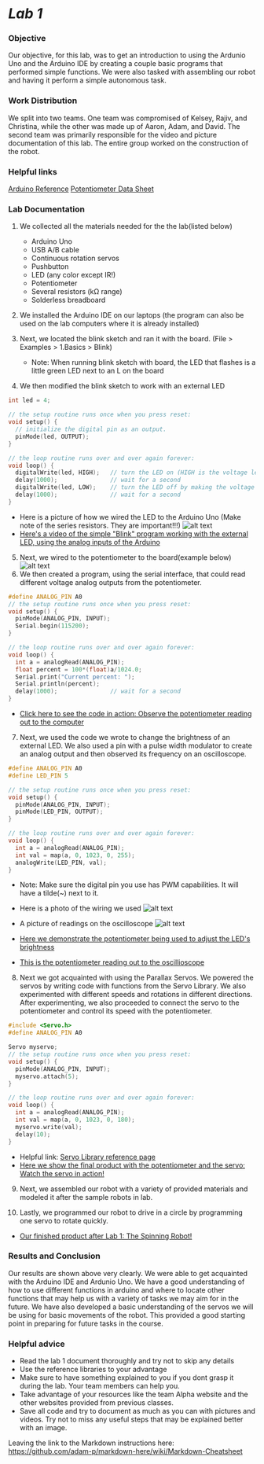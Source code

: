 # __*Lab 1*__

### Objective
Our objective, for this lab, was to get an introduction to using the Ardunio Uno and the Arduino IDE by creating a couple basic programs that performed simple functions. We were also tasked with assembling our robot and having it perform a simple autonomous task.

### Work Distribution
We split into two teams. One team was compromised of Kelsey, Rajiv, and Christina, while the other was made up of Aaron, Adam, and David. The second team was primarily responsible for the video and picture documentation of this lab. The entire group worked on the construction of the robot.

### Helpful links
[Arduino Reference](https://www.arduino.cc/en/Reference/HomePage)
[Potentiometer Data Sheet](http://www.bourns.com/data/global/pdfs/3306.pdf)

### Lab Documentation 
1. We collected all the materials needed for the the lab(listed below)

   * Arduino Uno
   * USB A/B cable
   * Continuous rotation servos
   * Pushbutton
   * LED (any color except IR!)
   * Potentiometer
   * Several resistors (kΩ range)
   * Solderless breadboard
2. We installed the Arduino IDE on our laptops (the program can also be used on the lab computers where it is already installed)
3. Next, we located the blink sketch and ran it with the board. (File > Examples > 1.Basics > Blink)
   * Note: When running blink sketch with board, the LED that flashes is a little green LED next to an L on the board
4. We then modified the blink sketch to work with an external LED
  ```c++
  int led = 4;

  // the setup routine runs once when you press reset:
  void setup() {                
    // initialize the digital pin as an output.
    pinMode(led, OUTPUT);     
  }

  // the loop routine runs over and over again forever:
  void loop() {
    digitalWrite(led, HIGH);   // turn the LED on (HIGH is the voltage level)
    delay(1000);               // wait for a second
    digitalWrite(led, LOW);    // turn the LED off by making the voltage LOW
    delay(1000);               // wait for a second
  }
  ```
   * Here is a picture of how we wired the LED to the Arduino Uno (Make note of the series resistors. They are important!!!)
   ![alt text](pics/IMG_20170828_195909.jpg)
   * [Here's a video of the simple "Blink" program working with the external LED, using the analog inputs of the Arduino](https://www.youtube.com/watch?v=1fyEXJ2TXzA)
5. Next, we wired to the potentiometer to the board(example below)
![alt text](pics/IMG_20170828_201126.jpg)
6. We then created a program, using the serial interface, that could read different voltage analog outputs from the potentiometer.
```c++
#define ANALOG_PIN A0
// the setup routine runs once when you press reset:
void setup() {                
  pinMode(ANALOG_PIN, INPUT);
  Serial.begin(115200);     
}

// the loop routine runs over and over again forever:
void loop() {
  int a = analogRead(ANALOG_PIN);
  float percent = 100*(float)a/1024.0;
  Serial.print("Current percent: ");
  Serial.println(percent);
  delay(1000);               // wait for a second
}
```
    
   * [Click here to see the code in action: Observe the potentiometer reading out to the computer](https://www.youtube.com/watch?v=Fhkigo1iTkE)

7. Next, we used the code we wrote to change the brightness of an external LED. We also used a pin with a pulse width modulator to create an analog output and then observed its frequency on an oscilloscope.  
```c++
#define ANALOG_PIN A0
#define LED_PIN 5

// the setup routine runs once when you press reset:
void setup() {                
  pinMode(ANALOG_PIN, INPUT);
  pinMode(LED_PIN, OUTPUT);    
}

// the loop routine runs over and over again forever:
void loop() {
  int a = analogRead(ANALOG_PIN);
  int val = map(a, 0, 1023, 0, 255);
  analogWrite(LED_PIN, val);
}
```

   * Note: Make sure the digital pin you use has PWM capabilities. It will have a tilde(~) next to it.
   * Here is a photo of the wiring we used 
   ![alt text](pics/IMG_20170828_201917.jpg)
   * A picture of readings on the oscilloscope
   ![alt text](pics/IMG_20170828_203818.jpg)
 
   * [Here we demonstrate the potentiometer being used to adjust the LED's brightness](https://www.youtube.com/watch?v=AT2JbbWekOo)

   * [This is the potentiometer reading out to the oscillioscope](https://www.youtube.com/watch?v=5ptlXNE0SdU)

8. Next we got acquainted with using the Parallax Servos. We powered the servos by writing code with functions from the Servo Library. We also experimented with different speeds and rotations in different directions. After experimenting, we also proceeded to connect the servo to the potentiometer and control its speed with the potentiometer.  
```c++
#include <Servo.h>
#define ANALOG_PIN A0

Servo myservo;
// the setup routine runs once when you press reset:
void setup() {                
  pinMode(ANALOG_PIN, INPUT);
  myservo.attach(5);    
}

// the loop routine runs over and over again forever:
void loop() {
  int a = analogRead(ANALOG_PIN);
  int val = map(a, 0, 1023, 0, 180);
  myservo.write(val);
  delay(10);
}
```
   * Helpful link: [Servo Library reference page](https://www.arduino.cc/en/Reference/Servo)
   * [Here we show the final product with the potentiometer and the servo: Watch the servo in action!](https://www.youtube.com/watch?v=6YAM4Ws2xsg)

9. Next, we assembled our robot with a variety of provided materials and modeled it after the sample robots in lab.

10. Lastly, we programmed our robot to drive in a circle by programming one servo to rotate quickly.

   * [Our finished product after Lab 1: The Spinning Robot!](https://www.youtube.com/watch?v=KmciZg2paYE)
   
### Results and Conclusion
Our results are shown above very clearly. We were able to get acquainted with the Arduino IDE and Ardunio Uno. We have a good understanding of how to use different functions in arduino and where to locate other functions that may help us with a variety of tasks we may aim for in the future. We have also developed a basic understanding of the servos we will be using for basic movements of the robot. This provided a good starting point in preparing for future tasks in the course.

### Helpful advice
* Read the lab 1 document thoroughly and try not to skip any details
* Use the reference libraries to your advantage
* Make sure to have something explained to you if you dont grasp it during the lab. Your team members can help you.
* Take advantage of your resources like the team Alpha website and the other websites provided from previous classes.
* Save all code and try to document as much as you can with pictures and videos. Try not to miss any useful steps that may be explained better with an image.

Leaving the link to the Markdown instructions here: https://github.com/adam-p/markdown-here/wiki/Markdown-Cheatsheet
